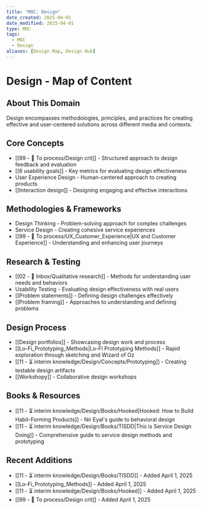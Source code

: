 ```yaml
---
title: "MOC: Design"
date_created: 2025-04-01
date_modified: 2025-04-01
type: MOC
tags:
  - MOC
  - Design
aliases: [Design Map, Design Hub]
---
```


# Design - Map of Content

## About This Domain
Design encompasses methodologies, principles, and practices for creating effective and user-centered solutions across different media and contexts.

## Core Concepts
- [[99 - 📄 To process/Design crit]] - Structured approach to design feedback and evaluation
- [[6 usability goals]] - Key metrics for evaluating design effectiveness
- User Experience Design - Human-centered approach to creating products
- [[Interaction design]] - Designing engaging and effective interactions

## Methodologies & Frameworks
- Design Thinking - Problem-solving approach for complex challenges
- Service Design - Creating cohesive service experiences
- [[99 - 📄 To process/UX_Customer_Experience|UX and Customer Experience]] - Understanding and enhancing user journeys

## Research & Testing
- [[02 - 📩 Inbox/Qualitative research]] - Methods for understanding user needs and behaviors
- Usability Testing - Evaluating design effectiveness with real users
- [[Problem statements]] - Defining design challenges effectively
- [[Problem framing]] - Approaches to understanding and defining problems

## Design Process
- [[Design portfolios]] - Showcasing design work and process
- [[Lo-Fi_Prototyping_Methods|Lo-Fi Prototyping Methods]] - Rapid exploration through sketching and Wizard of Oz
- [[11 - ⏳ interim knowledge/Design/Concepts/Prototyping]] - Creating testable design artifacts
- [[Workshopy]] - Collaborative design workshops

## Books & Resources
- [[11 - ⏳ interim knowledge/Design/Books/Hooked|Hooked: How to Build Habit-Forming Products]] - Nir Eyal's guide to behavioral design
- [[11 - ⏳ interim knowledge/Design/Books/TISDD|This is Service Design Doing]] - Comprehensive guide to service design methods and prototyping

## Recent Additions
- [[11 - ⏳ interim knowledge/Design/Books/TISDD]] - Added April 1, 2025
- [[Lo-Fi_Prototyping_Methods]] - Added April 1, 2025
- [[11 - ⏳ interim knowledge/Design/Books/Hooked]] - Added April 1, 2025
- [[99 - 📄 To process/Design crit]] - Added April 1, 2025
